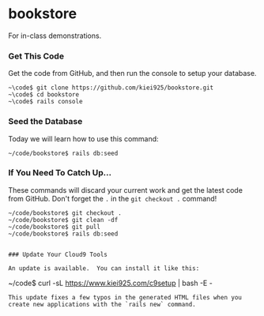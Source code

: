 # bookstore

For in-class demonstrations.

### Get This Code

Get the code from GitHub, and then run the console to setup your database.

```
~\code$ git clone https://github.com/kiei925/bookstore.git
~\code$ cd bookstore
~\code$ rails console
```

### Seed the Database

Today we will learn how to use this command:

```
~/code/bookstore$ rails db:seed
```

### If You Need To Catch Up...

These commands will discard your current work and get the latest code
from GitHub. Don't forget the `.` in the `git checkout .` command!

```
~/code/bookstore$ git checkout .
~/code/bookstore$ git clean -df
~/code/bookstore$ git pull
~/code/bookstore$ rails db:seed


### Update Your Cloud9 Tools

An update is available.  You can install it like this:

```
~/code$ curl -sL https://www.kiei925.com/c9setup | bash -E -
```
This update fixes a few typos in the generated HTML files when you create new applications with the `rails new` command.
